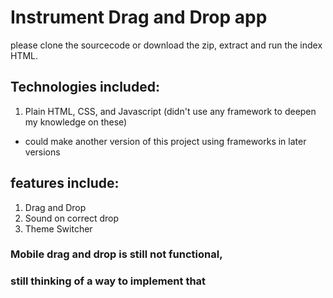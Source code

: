 # Instrument Drag and Drop app

please clone the sourcecode or download the zip, extract and run the index HTML.

## Technologies included:
1. Plain HTML, CSS, and Javascript (didn't use any framework to deepen my knowledge on these)
* could make another version of this project using frameworks in later versions

## features include:
1. Drag and Drop 
1. Sound on correct drop
1. Theme Switcher

### Mobile drag and drop is still not functional, 
### still thinking of a way to implement that
